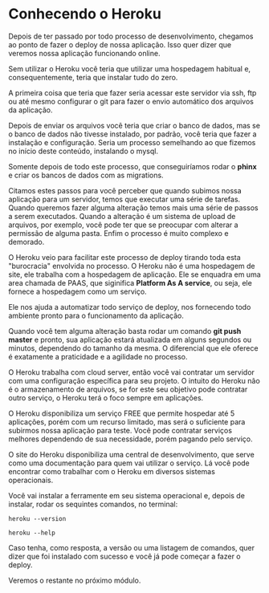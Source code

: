 # Conhecendo o Heroku

Depois de ter passado por todo processo de desenvolvimento, chegamos ao ponto de fazer o deploy de nossa aplicação. Isso quer dizer que veremos nossa aplicação funcionando online.

Sem utilizar o Heroku você teria que utilizar uma hospedagem habitual e, consequentemente, teria que instalar tudo do zero.

A primeira coisa que teria que fazer seria acessar este servidor via ssh, ftp ou até mesmo configurar o git para fazer o envio automático dos arquivos da aplicação. 

Depois de enviar os arquivos você teria que criar o banco de dados, mas se o banco de dados não tivesse instalado, por padrão, você teria que fazer a instalação e configuração. Seria um processo semelhando ao que fizemos no início deste conteúdo, instalando o mysql.

Somente depois de todo este processo, que conseguiríamos rodar o **phinx** e criar os bancos de dados com as migrations.

Citamos estes passos para você perceber que quando subimos nossa aplicação para um servidor, temos que executar uma série de tarefas. Quando queremos fazer alguma alteração temos mais uma série de passos a serem executados. Quando a alteração é um sistema de upload de arquivos, por exemplo, você pode ter que se preocupar com alterar a permissão de alguma pasta. Enfim o processo é muito complexo e demorado.

O Heroku veio para facilitar este processo de deploy tirando toda esta "burocracia" envolvida no processo. O Heroku não é uma hospedagem de site, ele trabalha com a hospedagem de aplicação. Ele se enquadra em uma area chamada de PAAS, que siginifica **Platform As A service**, ou seja, ele fornece a hospedagem como um serviço.

Ele nos ajuda a automatizar todo serviço de deploy, nos fornecendo todo ambiente pronto para o funcionamento da aplicação.

Quando você tem alguma alteração basta rodar um comando **git push master** e pronto, sua aplicação estará atualizada em alguns segundos ou minutos, dependendo do tamanho da mesma. O diferencial que ele oferece é exatamente a praticidade e a agilidade no processo.

O Heroku trabalha com cloud server, então você vai contratar um servidor com uma configuração específica para seu projeto. O intuito do Heroku não é o armazenamento de arquivos, se for este seu objetivo pode contratar outro serviço, o Heroku terá o foco sempre em aplicações.

O Heroku disponibiliza um serviço FREE que permite hospedar até 5 aplicações, porém com um recurso limitado, mas será o suficiente para subirmos nossa aplicação para teste. Você pode contratar serviços melhores dependendo de sua necessidade, porém pagando pelo serviço.

O site do Heroku disponibiliza uma central de desenvolvimento, que serve como uma documentação para quem vai utilizar o serviço. Lá você pode encontrar como trabalhar com o Heroku em diversos sistemas operacionais.

Você vai instalar a ferramente em seu sistema operacional e, depois de instalar, rodar os sequintes comandos, no terminal:

`heroku --version`

`heroku --help`

Caso tenha, como resposta, a versão ou uma listagem de comandos, quer dizer que foi instalado com sucesso e você já pode começar a fazer o deploy.

Veremos o restante no próximo módulo.